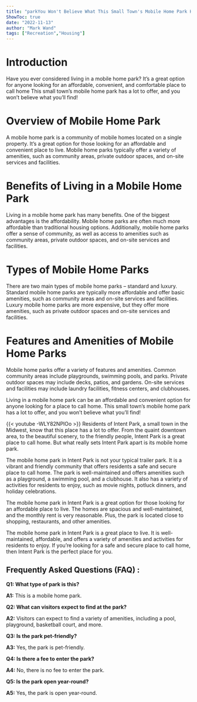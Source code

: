 ```yaml
---
title: "parkYou Won't Believe What This Small Town's Mobile Home Park Has to Offer!"
ShowToc: true 
date: "2022-11-13"
author: "Mark Wand" 
tags: ["Recreation","Housing"]
---
```

# Introduction

Have you ever considered living in a mobile home park? It’s a great option for anyone looking for an affordable, convenient, and comfortable place to call home This small town’s mobile home park has a lot to offer, and you won’t believe what you’ll find!

# Overview of Mobile Home Park

A mobile home park is a community of mobile homes located on a single property. It’s a great option for those looking for an affordable and convenient place to live. Mobile home parks typically offer a variety of amenities, such as community areas, private outdoor spaces, and on-site services and facilities.

# Benefits of Living in a Mobile Home Park

Living in a mobile home park has many benefits. One of the biggest advantages is the affordability. Mobile home parks are often much more affordable than traditional housing options. Additionally, mobile home parks offer a sense of community, as well as access to amenities such as community areas, private outdoor spaces, and on-site services and facilities.

# Types of Mobile Home Parks

There are two main types of mobile home parks – standard and luxury. Standard mobile home parks are typically more affordable and offer basic amenities, such as community areas and on-site services and facilities. Luxury mobile home parks are more expensive, but they offer more amenities, such as private outdoor spaces and on-site services and facilities.

# Features and Amenities of Mobile Home Parks

Mobile home parks offer a variety of features and amenities. Common community areas include playgrounds, swimming pools, and parks. Private outdoor spaces may include decks, patios, and gardens. On-site services and facilities may include laundry facilities, fitness centers, and clubhouses.

Living in a mobile home park can be an affordable and convenient option for anyone looking for a place to call home. This small town’s mobile home park has a lot to offer, and you won’t believe what you’ll find!

{{< youtube -WLY82NPlOo >}} 
Residents of Intent Park, a small town in the Midwest, know that this place has a lot to offer. From the quaint downtown area, to the beautiful scenery, to the friendly people, Intent Park is a great place to call home. But what really sets Intent Park apart is its mobile home park.

The mobile home park in Intent Park is not your typical trailer park. It is a vibrant and friendly community that offers residents a safe and secure place to call home. The park is well-maintained and offers amenities such as a playground, a swimming pool, and a clubhouse. It also has a variety of activities for residents to enjoy, such as movie nights, potluck dinners, and holiday celebrations.

The mobile home park in Intent Park is a great option for those looking for an affordable place to live. The homes are spacious and well-maintained, and the monthly rent is very reasonable. Plus, the park is located close to shopping, restaurants, and other amenities.

The mobile home park in Intent Park is a great place to live. It is well-maintained, affordable, and offers a variety of amenities and activities for residents to enjoy. If you’re looking for a safe and secure place to call home, then Intent Park is the perfect place for you.

## Frequently Asked Questions (FAQ) :
**Q1: What type of park is this?**

**A1:** This is a mobile home park.

**Q2: What can visitors expect to find at the park?**

**A2:** Visitors can expect to find a variety of amenities, including a pool, playground, basketball court, and more.

**Q3: Is the park pet-friendly?**

**A3:** Yes, the park is pet-friendly.

**Q4: Is there a fee to enter the park?**

**A4:** No, there is no fee to enter the park.

**Q5: Is the park open year-round?**

**A5:** Yes, the park is open year-round.



